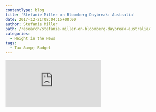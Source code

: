 ```yaml
---
contentType: blog
title: 'Stefanie Miller on Bloomberg Daybreak: Australia'
date: 2017-12-21T08:04:15+00:00
author: Stefanie Miller
path: /research/stefanie-miller-on-bloomberg-daybreak-australia/
categories:
  - Height in the News
tags: 
  - Tax &amp; Budget
---
```

<iframe src="https://www.bloomberg.com/api/embed/iframe?id=41ef44c5-426d-40bc-8708-5d2dea8a3378" width="300" height="150" frameborder="0"><span data-mce-type="bookmark" style="display: inline-block; width: 0px; overflow: hidden; line-height: 0;" class="mce_SELRES_start">﻿</span>&nbsp;

</iframe>